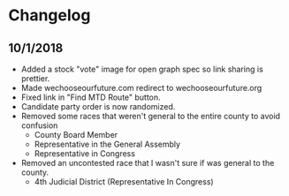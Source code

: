 # Changelog

## 10/1/2018
 * Added a stock "vote" image for open graph spec so link sharing is prettier.
 * Made wechooseourfuture.com redirect to wechooseourfuture.org
 * Fixed link in "Find MTD Route" button.
 * Candidate party order is now randomized.
 * Removed some races that weren't general to the entire county to avoid confusion
   * County Board Member
   * Representative in the General Assembly
   * Representative in Congress
 * Removed an uncontested race that I wasn't sure if was general to the county.
   * 4th Judicial District (Representative In Congress)
